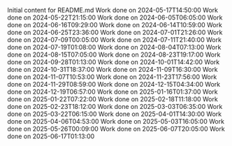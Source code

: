 Initial content for README.md
Work done on 2024-05-17T14:50:00
Work done on 2024-05-22T21:15:00
Work done on 2024-06-05T06:05:00
Work done on 2024-06-16T09:29:00
Work done on 2024-06-14T10:59:00
Work done on 2024-06-25T23:36:00
Work done on 2024-07-01T21:26:00
Work done on 2024-07-09T00:05:00
Work done on 2024-07-11T21:40:00
Work done on 2024-07-19T01:08:00
Work done on 2024-08-04T07:13:00
Work done on 2024-08-15T07:05:00
Work done on 2024-08-23T19:17:00
Work done on 2024-09-28T01:13:00
Work done on 2024-10-01T14:42:00
Work done on 2024-10-31T18:37:00
Work done on 2024-11-09T16:30:00
Work done on 2024-11-07T10:53:00
Work done on 2024-11-23T17:56:00
Work done on 2024-11-29T08:59:00
Work done on 2024-12-15T04:34:00
Work done on 2024-12-19T06:57:00
Work done on 2025-01-16T01:37:00
Work done on 2025-01-22T07:22:00
Work done on 2025-02-18T11:18:00
Work done on 2025-02-23T18:12:00
Work done on 2025-03-03T06:35:00
Work done on 2025-03-22T06:15:00
Work done on 2025-04-01T14:30:00
Work done on 2025-04-06T04:53:00
Work done on 2025-05-03T16:05:00
Work done on 2025-05-26T00:09:00
Work done on 2025-06-07T20:05:00
Work done on 2025-06-17T01:13:00
